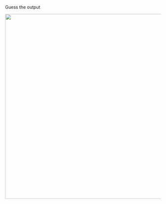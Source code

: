 Guess the output

<img src="https://github.com/McLarenCollege/foundations_public/blob/main/images/array-guess-output-6B.png" width = 600 >

